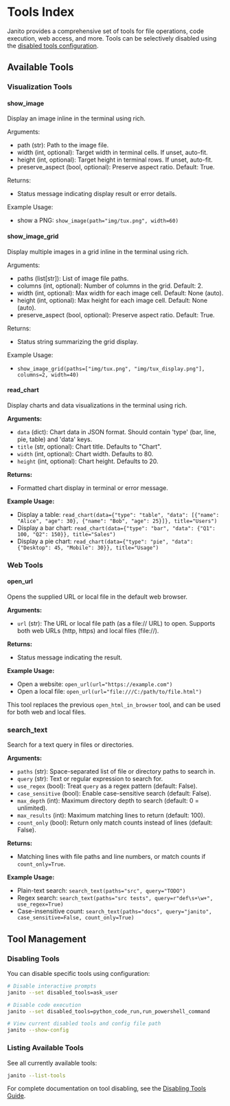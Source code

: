 # Tools Index

Janito provides a comprehensive set of tools for file operations, code execution, web access, and more. Tools can be selectively disabled using the [disabled tools configuration](guides/disabled-tools.md).

## Available Tools

### Visualization Tools

#### show_image

Display an image inline in the terminal using rich.

Arguments:
- path (str): Path to the image file.
- width (int, optional): Target width in terminal cells. If unset, auto-fit.
- height (int, optional): Target height in terminal rows. If unset, auto-fit.
- preserve_aspect (bool, optional): Preserve aspect ratio. Default: True.

Returns:
- Status message indicating display result or error details.

Example Usage:
- show a PNG: `show_image(path="img/tux.png", width=60)`

#### show_image_grid

Display multiple images in a grid inline in the terminal using rich.

Arguments:
- paths (list[str]): List of image file paths.
- columns (int, optional): Number of columns in the grid. Default: 2.
- width (int, optional): Max width for each image cell. Default: None (auto).
- height (int, optional): Max height for each image cell. Default: None (auto).
- preserve_aspect (bool, optional): Preserve aspect ratio. Default: True.

Returns:
- Status string summarizing the grid display.

Example Usage:
- `show_image_grid(paths=["img/tux.png", "img/tux_display.png"], columns=2, width=40)`

#### read_chart

Display charts and data visualizations in the terminal using rich.

**Arguments:**

- `data` (dict): Chart data in JSON format. Should contain 'type' (bar, line, pie, table) and 'data' keys.
- `title` (str, optional): Chart title. Defaults to "Chart".
- `width` (int, optional): Chart width. Defaults to 80.
- `height` (int, optional): Chart height. Defaults to 20.

**Returns:**

- Formatted chart display in terminal or error message.

**Example Usage:**

- Display a table: `read_chart(data={"type": "table", "data": [{"name": "Alice", "age": 30}, {"name": "Bob", "age": 25}]}, title="Users")`
- Display a bar chart: `read_chart(data={"type": "bar", "data": {"Q1": 100, "Q2": 150}}, title="Sales")`
- Display a pie chart: `read_chart(data={"type": "pie", "data": {"Desktop": 45, "Mobile": 30}}, title="Usage")`

### Web Tools

#### open_url

Opens the supplied URL or local file in the default web browser.

**Arguments:**

- `url` (str): The URL or local file path (as a file:// URL) to open. Supports both web URLs (http, https) and local files (file://).

**Returns:**

- Status message indicating the result.

**Example Usage:**

- Open a website: `open_url(url="https://example.com")`
- Open a local file: `open_url(url="file:///C:/path/to/file.html")`

This tool replaces the previous `open_html_in_browser` tool, and can be used for both web and local files.

### search_text

Search for a text query in files or directories.

**Arguments:**

- `paths` (str): Space-separated list of file or directory paths to search in.
- `query` (str): Text or regular expression to search for.
- `use_regex` (bool): Treat `query` as a regex pattern (default: False).
- `case_sensitive` (bool): Enable case-sensitive search (default: False).
- `max_depth` (int): Maximum directory depth to search (default: 0 = unlimited).
- `max_results` (int): Maximum matching lines to return (default: 100).
- `count_only` (bool): Return only match counts instead of lines (default: False).

**Returns:**

- Matching lines with file paths and line numbers, or match counts if `count_only=True`.

**Example Usage:**

- Plain-text search: `search_text(paths="src", query="TODO")`
- Regex search: `search_text(paths="src tests", query=r"def\s+\w+", use_regex=True)`
- Case-insensitive count: `search_text(paths="docs", query="janito", case_sensitive=False, count_only=True)`

## Tool Management

### Disabling Tools

You can disable specific tools using configuration:

```bash
# Disable interactive prompts
janito --set disabled_tools=ask_user

# Disable code execution
janito --set disabled_tools=python_code_run,run_powershell_command

# View current disabled tools and config file path
janito --show-config
```

### Listing Available Tools

See all currently available tools:

```bash
janito --list-tools
```

For complete documentation on tool disabling, see the [Disabling Tools Guide](guides/disabled-tools.md).

